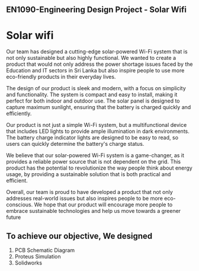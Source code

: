 ## EN1090-Engineering Design Project - Solar Wifi

# Solar wifi

Our team has designed a cutting-edge solar-powered Wi-Fi system that is not only sustainable but also highly functional. We wanted to create a product that would not only address the power shortage issues faced by the Education and IT sectors in Sri Lanka but also inspire people to use more eco-friendly products in their everyday lives.

The design of our product is sleek and modern, with a focus on simplicity and functionality. The system is compact and easy to install, making it perfect for both indoor and outdoor use. The solar panel is designed to capture maximum sunlight, ensuring that the battery is charged quickly and efficiently.

Our product is not just a simple Wi-Fi system, but a multifunctional device that includes LED lights to provide ample illumination in dark environments. The battery charge indicator lights are designed to be easy to read, so users can quickly determine the battery's charge status.

We believe that our solar-powered Wi-Fi system is a game-changer, as it provides a reliable power source that is not dependent on the grid. This product has the potential to revolutionize the way people think about energy usage, by providing a sustainable solution that is both practical and efficient.

Overall, our team is proud to have developed a product that not only addresses real-world issues but also inspires people to be more eco-conscious. We hope that our product will encourage more people to embrace sustainable technologies and help us move towards a greener future

## To achieve our objective, We designed
1. PCB Schematic Diagram
2. Proteus Simulation
3. Solidworks



